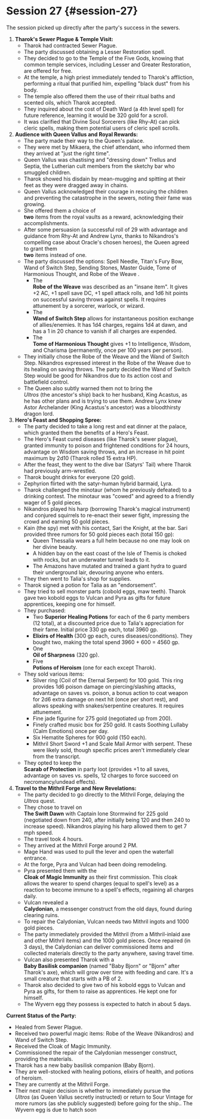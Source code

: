 # Session 27 {#session-27}

The session picked up directly after the party's success in the sewers.

1. **Tharok's Sewer Plague & Temple Visit:**  
   * Tharok had contracted Sewer Plague.  
   * The party discussed obtaining a Lesser Restoration spell.  
   * They decided to go to the Temple of the Five Gods, knowing that common temple services, including Lesser and Greater Restoration, are offered for free.  
   * At the temple, a high priest immediately tended to Tharok's affliction, performing a ritual that purified him, expelling "black dust" from his body.  
   * The temple also offered them the use of their ritual baths and scented oils, which Tharok accepted.  
   * They inquired about the cost of Death Ward (a 4th level spell) for future reference, learning it would be 320 gold for a scroll.  
   * It was clarified that Divine Soul Sorcerers (like Rhy-At) can pick cleric spells, making them potential users of cleric spell scrolls.  
2. **Audience with Queen Vallus and Royal Rewards:**  
   * The party made their way to the Queen's palace.  
   * They were met by Mikaera, the chief attendant, who informed them they arrived at "just the right time".  
   * Queen Vallus was chastising and "dressing down" Trellus and Septia, the Lutherian cult members from the sketchy bar who smuggled children.  
   * Tharok showed his disdain by mean-mugging and spitting at their feet as they were dragged away in chains.  
   * Queen Vallus acknowledged their courage in rescuing the children and preventing the catastrophe in the sewers, noting their fame was growing.  
   * She offered them a choice of  
      **two** items from the royal vaults as a reward, acknowledging their accomplishments.  
   * After some persuasion (a successful roll of 29 with advantage and guidance from Rhy-At and Andrew Lynx, thanks to Nikandros's compelling case about Oracle's chosen heroes), the Queen agreed to grant them  
      **two** items instead of one.  
   * The party discussed the options: Spell Needle, Titan's Fury Bow, Wand of Switch Step, Sending Stones, Master Guide, Tome of Harmonious Thought, and Robe of the Weave .  
     * The  
        **Robe of the Weave** was described as an "insane item". It gives \+2 AC, \+1 spell save DC, \+1 spell attack rolls, and 1d6 hit points on successful saving throws against spells. It requires attunement by a sorcerer, warlock, or wizard.  
     * The  
        **Wand of Switch Step** allows for instantaneous position exchange of allies/enemies. It has 1d4 charges, regains 1d4 at dawn, and has a 1 in 20 chance to vanish if all charges are expended.  
     * The  
        **Tome of Harmonious Thought** gives \+1 to Intelligence, Wisdom, and Charisma (permanently, once per 100 years per person).  
   * They initially chose the Robe of the Weave and the Wand of Switch Step. Nikandros expressed interest in the Robe of the Weave due to its healing on saving throws. The party decided the Wand of Switch Step would be good for Nikandros due to its action cost and battlefield control.  
   * The Queen also subtly warned them not to bring the  
      *Ultros* (the ancestor's ship) back to her husband, King Acastus, as he has other plans and is trying to use them. Andrew Lynx knew Astor Archelander (King Acastus's ancestor) was a bloodthirsty dragon lord.  
3. **Hero's Feast and Shopping Spree:**  
   * The party decided to take a long rest and eat dinner at the palace, which granted them the benefits of a Hero's Feast.  
   * The Hero's Feast cured diseases (like Tharok's sewer plague), granted immunity to poison and frightened conditions for 24 hours, advantage on Wisdom saving throws, and an increase in hit point maximum by 2d10 (Tharok rolled 15 extra HP).  
   * After the feast, they went to the dive bar (Satyrs' Tail) where Tharok had previously arm-wrestled.  
   * Tharok bought drinks for everyone (20 gold).  
   * Zephyrion flirted with the satyr-human hybrid barmaid, Lyra.  
   * Tharok challenged the minotaur (whom he previously defeated) to a drinking contest. The minotaur was "cowed" and agreed to a friendly wager of 5 gold pieces.  
   * Nikandros played his harp (borrowing Tharok's magical instrument) and conjured squirrels to re-enact their sewer fight, impressing the crowd and earning 50 gold pieces.  
   * Kain (the spy) met with his contact, Sari the Knight, at the bar. Sari provided three rumors for 50 gold pieces each (total 150 gp):  
     * Queen Thessalia wears a full helm because no one may look on her divine beauty.  
     * A hidden bay on the east coast of the Isle of Themis is choked with rocks, but an underwater tunnel leads to it.  
     * The Amazons have mutated and trained a giant hydra to guard their underground lair, devouring anyone who enters.  
   * They then went to Talia's shop for supplies.  
   * Tharok signed a potion for Talia as an "endorsement".  
   * They tried to sell monster parts (cobold eggs, maw teeth). Tharok gave two kobold eggs to Vulcan and Pyra as gifts for future apprentices, keeping one for himself.  
   * They purchased:  
     * Two **Superior Healing Potions** for each of the 6 party members (12 total), at a discounted price due to Talia's appreciation for their fame. Initial price 330 gp each, total 3960 gp.  
     * **Elixirs of Health** (300 gp each, cures diseases/conditions). They bought two, making the total spend 3960 \+ 600 \= 4560 gp.  
     * One  
        **Oil of Sharpness** (320 gp).  
     * Five  
        **Potions of Heroism** (one for each except Tharok).  
   * They sold various items:  
     * Silver ring (Coil of the Eternal Serpent) for 100 gold. This ring provides 1d6 poison damage on piercing/slashing attacks, advantage on saves vs. poison, a bonus action to coat weapon for 2d6 extra damage on next hit (once per short rest), and allows speaking with snakes/serpentine creatures. It requires attunement.  
     * Fine jade figurine for 275 gold (negotiated up from 200).  
     * Finely crafted music box for 250 gold. It casts Soothing Lullaby (Calm Emotions) once per day.  
     * Six Hematite Spheres for 900 gold (150 each).  
     * Mithril Short Sword \+1 and Scale Mail Armor with serpent. These were likely sold, though specific prices aren't immediately clear from the transcript.  
   * They opted to keep the  
      **Scarab of Protection** in party loot (provides \+1 to all saves, advantage on saves vs. spells, 12 charges to force succeed on necromancy/undead effects).  
4. **Travel to the Mithril Forge and New Revelations:**  
   * The party decided to go directly to the Mithril Forge, delaying the  
      *Ultros* quest.  
   * They chose to travel on  
      **The Swift Dawn** with Captain Ione Stormwind for 225 gold (negotiated down from 240, after initially being 120 and then 240 to increase speed). Nikandros playing his harp allowed them to get 7 mph speed.  
   * The travel took 4 hours.  
   * They arrived at the Mithril Forge around 2 PM.  
   * Mage Hand was used to pull the lever and open the waterfall entrance.  
   * At the forge, Pyra and Vulcan had been doing remodeling.  
   * Pyra presented them with the  
      **Cloak of Magic Immunity** as their first commission. This cloak allows the wearer to spend charges (equal to spell's level) as a reaction to become immune to a spell's effects, regaining all charges daily.  
   * Vulcan revealed a  
      **Calydonian**, a messenger construct from the old days, found during clearing ruins.  
   * To repair the Calydonian, Vulcan needs two Mithril ingots and 1000 gold pieces.  
   * The party immediately provided the Mithril (from a Mithril-inlaid axe and other Mithril items) and the 1000 gold pieces. Once repaired (in 3 days), the Calydonian can deliver commissioned items and collected materials directly to the party anywhere, saving travel time.  
   * Vulcan also presented Tharok with a  
      **Baby Basilisk companion** (named "Baby Bjorn" or "Bjorn" after Tharok's axe), which will grow over time with feeding and care. It's a small creature that starts with a PB of 2\.  
   * Tharok also decided to give two of his kobold eggs to Vulcan and Pyra as gifts, for them to raise as apprentices. He kept one for himself.  
   * The Wyvern egg they possess is expected to hatch in about 5 days.

**Current Status of the Party:**

* Healed from Sewer Plague.  
* Received two powerful magic items: Robe of the Weave (Nikandros) and Wand of Switch Step.  
* Received the Cloak of Magic Immunity.  
* Commissioned the repair of the Calydonian messenger construct, providing the materials.  
* Tharok has a new baby basilisk companion (Baby Bjorn).  
* They are well-stocked with healing potions, elixirs of health, and potions of heroism.  
* They are currently at the Mithril Forge.  
* Their next major decision is whether to immediately pursue the  
   *Ultros* (as Queen Vallus secretly instructed) or return to Sour Vintage for more rumors (as she publicly suggested) before going for the ship.. The Wyvern egg is due to hatch soon
